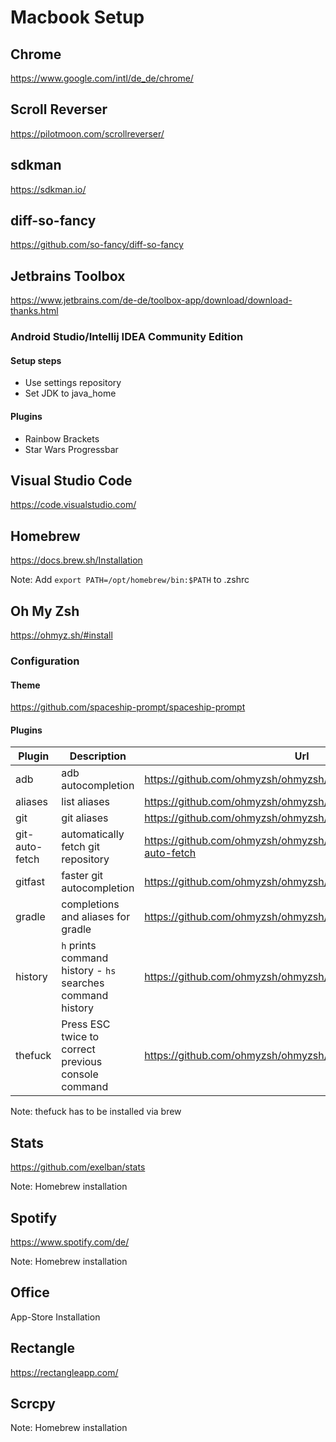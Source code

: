 # Macbook Setup

## Chrome
https://www.google.com/intl/de_de/chrome/

## Scroll Reverser
https://pilotmoon.com/scrollreverser/

## sdkman
https://sdkman.io/

## diff-so-fancy
https://github.com/so-fancy/diff-so-fancy

## Jetbrains Toolbox
https://www.jetbrains.com/de-de/toolbox-app/download/download-thanks.html

### Android Studio/Intellij IDEA Community Edition

#### Setup steps
* Use settings repository
* Set JDK to java_home

#### Plugins
* Rainbow Brackets
* Star Wars Progressbar

## Visual Studio Code
https://code.visualstudio.com/

## Homebrew
https://docs.brew.sh/Installation

Note: Add `export PATH=/opt/homebrew/bin:$PATH` to .zshrc

## Oh My Zsh
https://ohmyz.sh/#install

### Configuration

#### Theme
https://github.com/spaceship-prompt/spaceship-prompt

#### Plugins

| Plugin  | Description | Url |
| ------------- | ------------- | ------------- |
| adb | adb autocompletion | https://github.com/ohmyzsh/ohmyzsh/tree/master/plugins/adb |
| aliases  | list aliases | https://github.com/ohmyzsh/ohmyzsh/tree/master/plugins/aliases |
| git  | git aliases | https://github.com/ohmyzsh/ohmyzsh/tree/master/plugins/git |
| git-auto-fetch  | automatically fetch git repository | https://github.com/ohmyzsh/ohmyzsh/tree/master/plugins/git-auto-fetch |
| gitfast  | faster git autocompletion | https://github.com/ohmyzsh/ohmyzsh/tree/master/plugins/gitfast |
| gradle  | completions and aliases for gradle | https://github.com/ohmyzsh/ohmyzsh/tree/master/plugins/gradle |
| history  | `h` prints command history - `hs` searches command history | https://github.com/ohmyzsh/ohmyzsh/tree/master/plugins/history |
| thefuck  | Press ESC twice to correct previous console command | https://github.com/ohmyzsh/ohmyzsh/tree/master/plugins/thefuck |

Note: thefuck has to be installed via brew

## Stats
https://github.com/exelban/stats

Note: Homebrew installation

## Spotify
https://www.spotify.com/de/

Note: Homebrew installation

## Office
App-Store Installation

## Rectangle
https://rectangleapp.com/

## Scrcpy
Note: Homebrew installation
